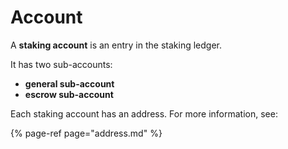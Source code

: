 # Account

A **staking account** is an entry in the staking ledger.

It has two sub-accounts:

* **general sub-account**
* **escrow sub-account**

Each staking account has an address. For more information, see:

{% page-ref page="address.md" %}



